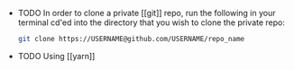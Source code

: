 - TODO In order to clone a private [[git]] repo, run the following in your terminal cd'ed into the directory that you wish to clone the private repo:
  ```bash
  git clone https://USERNAME@github.com/USERNAME/repo_name
  ```
- TODO Using [[yarn]]